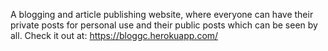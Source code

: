 A blogging and article publishing website, where everyone can have their private posts for personal use and their public posts which can be seen by all.
Check it out at: https://bloggc.herokuapp.com/
